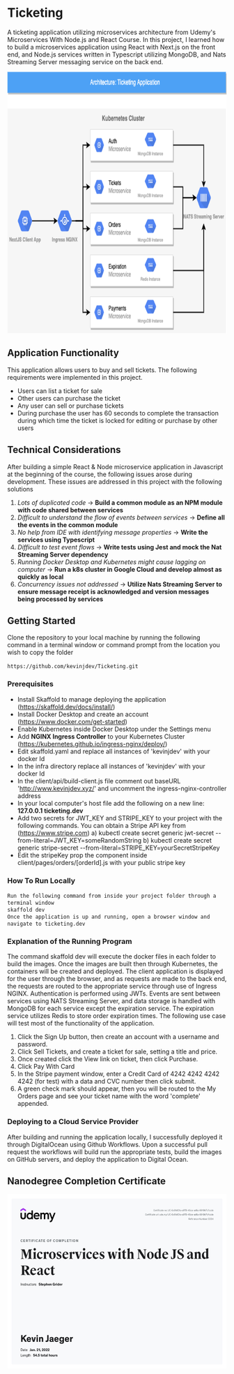 # Ticketing
A ticketing application utilizing microservices architecture from Udemy's Microservices With Node.js and React Course.
In this project, I learned how to build a microservices application using React with Next.js on the front end, and Node.js services written in Typescript utilizing MongoDB, and Nats Streaming Server messaging service on the back end.

<img src="architecture.png" width="800" height="600" />

## Application Functionality
This application allows users to buy and sell tickets. The following requirements were implemented in this project.
- Users can list a ticket for sale
- Other users can purchase the ticket
- Any user can sell or purchase tickets
- During purchase the user has 60 seconds to complete the transaction during which time the ticket is locked for editing or purchase by other users

## Technical Considerations

After building a simple React & Node microservice application in Javascript at the beginning of the course, the following issues arose during development. These issues are addressed in this project with the following solutions
1. *Lots of duplicated code* -> **Build a common module as an NPM module with code shared between services**
2. *Difficult to understand the flow of events between services* -> **Define all the events in the common module**
3. *No help from IDE with identifying message properties* -> **Write the services using Typescript**
4. *Difficult to test event flows* -> **Write tests using Jest and mock the Nat Streaming Server dependency**
5. *Running Docker Desktop and Kubernetes might cause lagging on computer* -> **Run a k8s cluster in Google Cloud and develop almost as quickly as local**
6. *Concurrency issues not addressed* -> **Utilize Nats Streaming Server to ensure message receipt is acknowledged and version messages being processed by services**

## Getting Started
Clone the repository to your local machine by running the following command in a terminal window or command prompt from the location you wish to copy the folder

`https://github.com/kevinjdev/Ticketing.git`

### Prerequisites
* Install Skaffold to manage deploying the application (https://skaffold.dev/docs/install/)
* Install Docker Desktop and create an account (https://www.docker.com/get-started)
* Enable Kubernetes inside Docker Desktop under the Settings menu
* Add **NGINX Ingress Controller** to your Kubernetes Cluster (https://kubernetes.github.io/ingress-nginx/deploy/)
* Edit skaffold.yaml and replace all instances of 'kevinjdev' with your docker Id
* In the infra directory replace all instances of 'kevinjdev' with your docker Id
* In the client/api/build-client.js file comment out baseURL 'http://www.kevinjdev.xyz/' and uncomment the ingress-nginx-controller address
* In your local computer's host file add the following on a new line: **127.0.0.1 ticketing.dev**
* Add two secrets for JWT_KEY and STRIPE_KEY to your project with the following commands. You can obtain a Stripe API key from (https://www.stripe.com)
a) kubectl create secret generic jwt-secret --from-literal=JWT_KEY=someRandomString
b) kubectl create secret generic stripe-secret --from-literal=STRIPE_KEY=yourSecretStripeKey
* Edit the stripeKey prop the <StripeCheckout /> component inside client/pages/orders/[orderId].js with your public stripe key 

### How To Run Locally
```
Run the following command from inside your project folder through a terminal window
skaffold dev
Once the application is up and running, open a browser window and navigate to ticketing.dev
```
### Explanation of the Running Program
The command skaffold dev will execute the docker files in each folder to build the images. Once the images are built then through Kubernetes, the containers will be created and deployed. The client application is displayed for the user through the browser, and as requests are made to the back end, the requests are routed to the appropriate service through use of Ingress NGINX. Authentication is performed using JWTs. Events are sent between services using NATS Streaming Server, and data storage is handled with MongoDB for each service except the expiration service. The expiration service utilizes Redis to store order expiration times. The following use case will test most of the functionality of the application.
1) Click the Sign Up button, then create an account with a username and password.
2) Click Sell Tickets, and create a ticket for sale, setting a title and price.
3) Once created click the View link on ticket, then click Purchase.
4) Click Pay With Card
5) In the Stripe payment window, enter a Credit Card of 4242 4242 4242 4242 (for test) with a data and CVC number then click submit.
6) A green check mark should appear, then you will be routed to the My Orders page and see your ticket name with the word 'complete' appended. 

### Deploying to a Cloud Service Provider
After building and running the application locally, I successfully deployed it through DigitalOcean using Github Workflows. Upon a successful pull request the workflows will build run the appropriate tests, build the images on GitHub servers, and deploy the application to Digital Ocean. 

## Nanodegree Completion Certificate
<img src="microservices-kevin-jaeger.jpg" width="600" height="400" />
